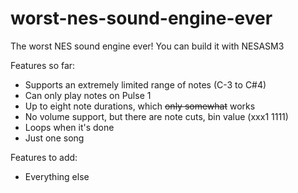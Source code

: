 # worst-nes-sound-engine-ever
The worst NES sound engine ever!
You can build it with NESASM3

Features so far:
- Supports an extremely limited range of notes (C-3 to C#4)
- Can only play notes on Pulse 1
- Up to eight note durations, which ~~only somewhat~~ works
- No volume support, but there are note cuts, bin value (xxx1 1111)
- Loops when it's done
- Just one song

Features to add:
- Everything else
